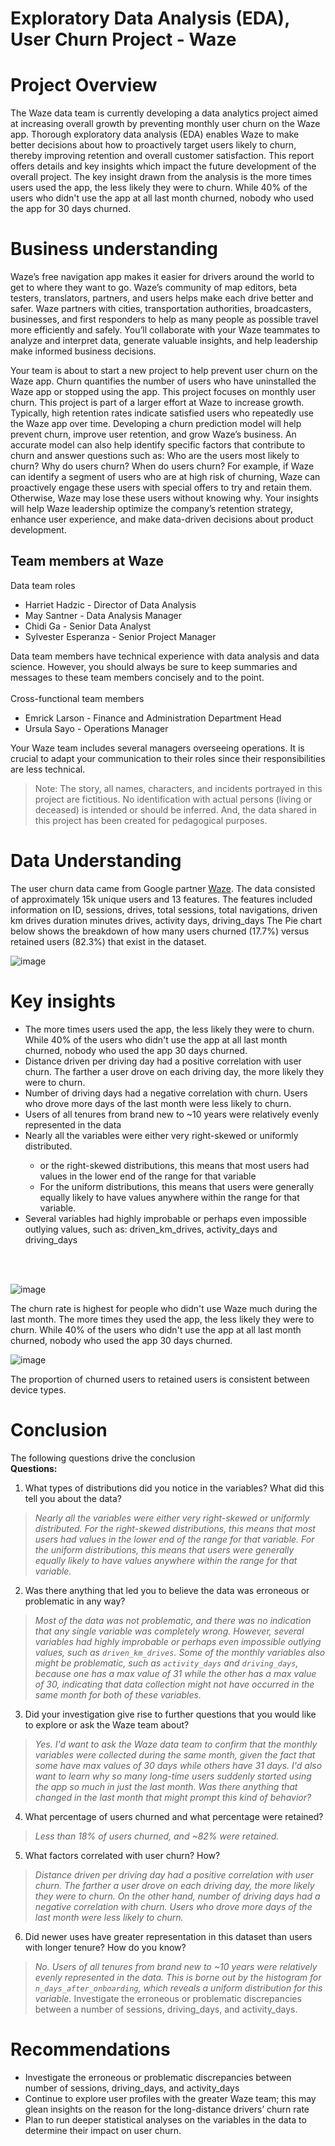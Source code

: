 # Exploratory Data Analysis (EDA), User Churn Project - Waze

# Project Overview
The Waze data team is currently developing a data analytics project aimed at increasing overall growth by 
preventing monthly user churn on the Waze app. Thorough exploratory data analysis (EDA) enables Waze 
to make better decisions about how to proactively target users likely to churn, thereby improving retention 
and overall customer satisfaction. This report offers details and key insights which 
impact the future development of the overall project. The key insight drawn from the analysis is the more times users used the app, the less likely they were to churn. While 40% of the users who didn't use the app at all last month churned, nobody who used the app for 30 days churned.

# Business understanding
Waze’s free navigation app makes it easier for drivers around the world to get to where they want to go. Waze’s community of map editors, beta testers, 
translators, partners, and users helps make each drive better and safer. Waze partners with cities, transportation authorities, broadcasters, businesses, 
and first responders to help as many people as possible travel more efficiently and safely. You’ll collaborate with your Waze teammates to analyze and interpret 
data, generate valuable insights, and help leadership make informed business decisions.

Your team is about to start a new project to help prevent user churn on the Waze app. Churn quantifies the number of users who have uninstalled the Waze app or
stopped using the app. This project focuses on monthly user churn. This project is part of a larger effort at Waze to increase growth. 
Typically, high retention rates indicate satisfied users who repeatedly use the Waze app over time. Developing a churn prediction model will help prevent churn, 
improve user retention, and grow Waze’s business. An accurate model can also help identify specific factors that contribute to churn and answer questions 
such as: 
Who are the users most likely to churn?
Why do users churn? 
When do users churn? 
For example, if Waze can identify a segment of users who are at high risk of churning, Waze can proactively engage these users with special offers to try and retain them. Otherwise, Waze may lose these users without knowing why. 
Your insights will help Waze leadership optimize the company’s retention strategy, enhance user experience, and make data-driven decisions about product development.

## Team members at Waze
Data team roles
<ul>
  <li> Harriet Hadzic - Director of Data Analysis </li>
  <li>May Santner - Data Analysis Manager </li>
  <li>Chidi Ga - Senior Data Analyst </li>
  <li>Sylvester Esperanza - Senior Project Manager</li>
</ul>
Data team members have technical experience with data analysis and data science. However, you should always be sure to keep summaries and messages
to these team members concisely and to the point. 
<br></br>
Cross-functional team members
<ul>
  <li>Emrick Larson - Finance and Administration Department Head </li>
  <li>Ursula Sayo - Operations Manager</li>
</ul>
Your Waze team includes several managers overseeing operations. It is crucial to adapt your communication to their roles since their responsibilities 
are less technical.

> Note: The story, all names, characters, and incidents portrayed in this project are fictitious. No identification with actual persons (living or deceased) is 
intended or should be inferred. And, the data shared in this project has been created for pedagogical purposes.

# Data Understanding
The user churn data came from Google partner [Waze](https://drive.google.com/file/d/1wM0b6kXat7WOgDZIdszZetSuxdYTrRN9/view?usp=sharing). 
The data consisted of approximately 15k unique users and 13 features. The features included information on 
ID,	sessions,	drives,	total sessions,	total navigations, driven km drives	duration minutes drives,	activity days,	driving_days
The Pie chart below shows the breakdown of how many users churned (17.7%) versus retained users (82.3%) that exist in the dataset. 

![image](https://github.com/OscarMATK/Exploratory-Data-Analysis-EDA-User-Churn-Project/assets/73540285/aba321cd-2774-4174-aa9f-e9cc0e3cbc28)

# Key insights
<ul>
  <li>The more times users used the app, the less likely they were to churn. While 40% of the users who didn't use the app at all last month churned, nobody who used the app 30 days churned.
</li>
  <li>Distance driven per driving day had a 
positive correlation with user churn. The 
farther a user drove on each driving day, 
the more likely they were to churn.</li>
  <li>Number of driving days had a negative 
correlation with churn. Users who drove 
more days of the last month were less 
likely to churn.
</li>
  <li>Users of all tenures from brand new to 
~10 years were relatively evenly 
represented in the data</li>
  <li>Nearly all the variables were either very 
right-skewed or uniformly distributed.</li>
    <ul>
      <li>or the right-skewed distributions, 
this means that most users had 
values in the lower end of the range 
for that variable</li>
      <li>For the uniform distributions, this 
means that users were generally 
equally likely to have values 
anywhere within the range for that 
variable.
      </li>
    </ul>
</li>
  <li>Several variables had highly improbable 
or perhaps even impossible outlying 
values, such as: driven_km_drives, 
activity_days and driving_days
  </li>
</ul>
<br></br>

![image](https://github.com/OscarMATK/Exploratory-Data-Analysis-EDA-User-Churn-Project/assets/73540285/8706f73b-ceb4-4c26-b248-a6a39100a903)

The churn rate is highest for people who didn't use Waze much during the last month. The more times they used the app, the less likely they were to churn. While 40% of the users who didn't use the app at all last month churned, nobody who used the app 30 days churned.

![image](https://github.com/OscarMATK/Exploratory-Data-Analysis-EDA-User-Churn-Project/assets/73540285/19b63cf0-f4ad-4aab-b22d-7bc14a3b77c6)

The proportion of churned users to retained users is consistent between device types.

# Conclusion
The following questions drive the conclusion
<br>
**Questions:**

1. What types of distributions did you notice in the variables? What did this tell you about the data?

> *Nearly all the variables were either very right-skewed or uniformly distributed. For the right-skewed distributions, this means that most users had values in the lower end of the range for that variable. For the uniform distributions, this means that users were generally equally likely to have values anywhere within the range for that variable.*

2. Was there anything that led you to believe the data was erroneous or problematic in any way?

> *Most of the data was not problematic, and there was no indication that any single variable was completely wrong. However, several variables had highly improbable or perhaps even impossible outlying values, such as `driven_km_drives`. Some of the monthly variables also might be problematic, such as `activity_days` and `driving_days`, because one has a max value of 31 while the other has a max value of 30, indicating that data collection might not have occurred in the same month for both of these variables.*

3. Did your investigation give rise to further questions that you would like to explore or ask the Waze team about?

> *Yes. I'd want to ask the Waze data team to confirm that the monthly variables were collected during the same month, given the fact that some have max values of 30 days while others have 31 days. I'd also want to learn why so many long-time users suddenly started using the app so much in just the last month. Was there anything that changed in the last month that might prompt this kind of behavior?*

4. What percentage of users churned and what percentage were retained?

> *Less than 18% of users churned, and \~82% were retained.*

5. What factors correlated with user churn? How?

> *Distance driven per driving day had a positive correlation with user churn. The farther a user drove on each driving day, the more likely they were to churn. On the other hand, number of driving days had a negative correlation with churn. Users who drove more days of the last month were less likely to churn.*

6. Did newer uses have greater representation in this dataset than users with longer tenure? How do you know?

> *No. Users of all tenures from brand new to \~10 years were relatively evenly represented in the data. This is borne out by the histogram for `n_days_after_onboarding`, which reveals a uniform distribution for this variable.*
Investigate the erroneous or problematic discrepancies 
between a number of sessions, driving_days, and 
activity_days.

# Recommendations
<ul>
  <li>Investigate the erroneous or problematic discrepancies between number of sessions, driving_days, and activity_days</li>
  <li>Continue to explore user profiles with the greater Waze team; this may glean insights on the reason for the long-distance drivers’ churn rate</li>
  <li>Plan to run deeper statistical analyses on the variables in the data to determine their impact on user churn.</li>
</ul>
